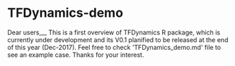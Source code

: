 # TFDynamics-demo
Dear users,__
This is a first overview of TFDynamics R package, which is currently under development and its V0.1 planified to be released at the end of this year (Dec-2017). 
Feel free to check 'TFDynamics_demo.md' file to see an example case.
Thanks for your interest.
